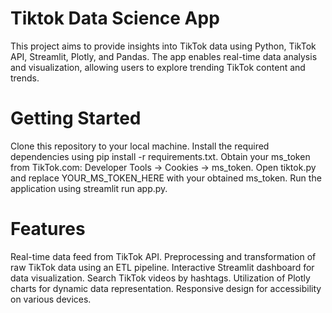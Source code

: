 # Tiktok Data Science App
This project aims to provide insights into TikTok data using Python, TikTok API, Streamlit, Plotly, and Pandas. The app enables real-time data analysis and visualization, allowing users to explore trending TikTok content and trends.

# Getting Started
Clone this repository to your local machine.
Install the required dependencies using pip install -r requirements.txt.
Obtain your ms_token from TikTok.com: Developer Tools -> Cookies -> ms_token.
Open tiktok.py and replace YOUR_MS_TOKEN_HERE with your obtained ms_token.
Run the application using streamlit run app.py.

# Features
Real-time data feed from TikTok API.
Preprocessing and transformation of raw TikTok data using an ETL pipeline.
Interactive Streamlit dashboard for data visualization.
Search TikTok videos by hashtags.
Utilization of Plotly charts for dynamic data representation.
Responsive design for accessibility on various devices.
